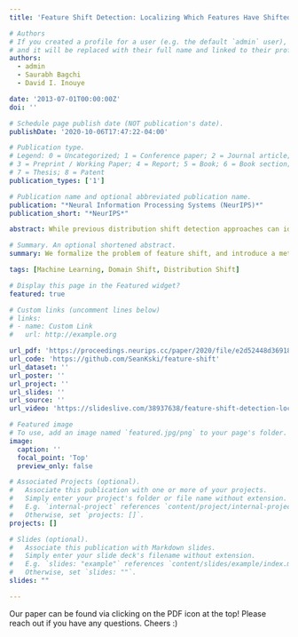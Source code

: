 ```yaml
---
title: 'Feature Shift Detection: Localizing Which Features Have Shifted via Conditional Distribution Test'

# Authors
# If you created a profile for a user (e.g. the default `admin` user), write the username (folder name) here
# and it will be replaced with their full name and linked to their profile.
authors:
  - admin
  - Saurabh Bagchi
  - David I. Inouye

date: '2013-07-01T00:00:00Z'
doi: ''

# Schedule page publish date (NOT publication's date).
publishDate: '2020-10-06T17:47:22-04:00'

# Publication type.
# Legend: 0 = Uncategorized; 1 = Conference paper; 2 = Journal article;
# 3 = Preprint / Working Paper; 4 = Report; 5 = Book; 6 = Book section;
# 7 = Thesis; 8 = Patent
publication_types: ['1']

# Publication name and optional abbreviated publication name.
publication: "*Neural Information Processing Systems (NeurIPS)*"
publication_short: "*NeurIPS*"

abstract: While previous distribution shift detection approaches can identify if a shift has occurred, these approaches cannot localize which specific features have caused a distribution shift—a critical step in diagnosing or fixing any underlying issue. For example, in military sensor networks, users will want to detect when one or more of the sensors has been compromised, and critically, they will want to know which specific sensors might be compromised. Thus, we first define a formalization of this problem as multiple conditional distribution hypothesis tests and propose both non-parametric and parametric statistical tests. For both efficiency and flexibility, we then propose to use a test statistic based on the density model score function (i.e., gradient with respect to the input)—which can easily compute test statistics for all dimensions in a single forward and backward pass. Any density model could be used for computing the necessary statistics including deep density models such as normalizing flows or autoregressive models. We additionally develop methods for identifying when and where a shift occurs in multivariate time-series data and show results for multiple scenarios using realistic attack models on both simulated and real world data.

# Summary. An optional shortened abstract.
summary: We formalize the problem of feature shift, and introduce a method for fast and simultaneous detection of domain shifts and localizing the shift to specific feature(s).

tags: [Machine Learning, Domain Shift, Distribution Shift]

# Display this page in the Featured widget?
featured: true

# Custom links (uncomment lines below)
# links:
# - name: Custom Link
#   url: http://example.org

url_pdf: 'https://proceedings.neurips.cc/paper/2020/file/e2d52448d36918c575fa79d88647ba66-Paper.pdf'
url_code: 'https://github.com/SeanKski/feature-shift'
url_dataset: ''
url_poster: ''
url_project: ''
url_slides: ''
url_source: ''
url_video: 'https://slideslive.com/38937638/feature-shift-detection-localizing-which-features-have-shifted-via-conditional-distribution-tests?ref=speaker-23539-latest'

# Featured image
# To use, add an image named `featured.jpg/png` to your page's folder.
image:
  caption: ''
  focal_point: 'Top'
  preview_only: false

# Associated Projects (optional).
#   Associate this publication with one or more of your projects.
#   Simply enter your project's folder or file name without extension.
#   E.g. `internal-project` references `content/project/internal-project/index.md`.
#   Otherwise, set `projects: []`.
projects: []

# Slides (optional).
#   Associate this publication with Markdown slides.
#   Simply enter your slide deck's filename without extension.
#   E.g. `slides: "example"` references `content/slides/example/index.md`.
#   Otherwise, set `slides: ""`.
slides: ""

---
```

Our paper can be found via clicking on the PDF icon at the top! Please reach out if you have any questions. Cheers :)
